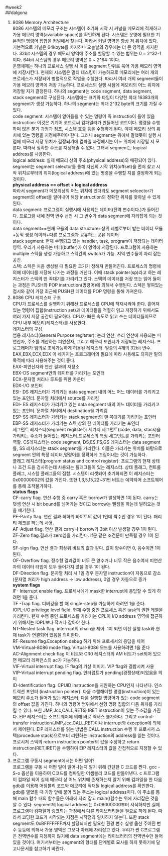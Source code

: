 #week2  
##dalgona  
1. 8086 Memory Architecture  
  8086 시스템의 메모리 구조는 시스템이 초기화 시작 시 커널을 메모리에 적재하고 가용 메모리 영역(available space)를 확인하게 된다. 시스템은 운영에 필요한 기본적인
  명령어 집합을 커널에서 찾는다. 따라서 커널 영역은 항상 저 위치에 있다. 기본적으로 커널은 64kbyte를 차지하나 오늘날의 경우에는 더 큰 영역을
  차지한다. 32bit 시스템의 경우 메모리 영역에 주소를 할당할 수 있는 범위는 0 ~ 2^32-1이다. 64bit 시스템의 경우 메모리 영역은
  0 ~ 2^64-1이다.  
  운영체제는 하나의 프로세스 실행 시 이를 segment 단위로 묶어 가용 메모리 영역에 저장시킨다. 현재의 시스템은 멀티 
  테스킹이 가능하므로 메모리에는 여러 개의 프로세스가 저장되어 병렬적으로 작업을 수행한다. 따라서 여러 개의 segment들이 
  가용 메모리 영역에 저장 가능하다. 프로세스의 실행 시점에 메모리의 어느 위치에 저장될 지가 결정된다. 하나의 segment는 
  code segment, data segment, stack segment로 구성된다. 시스템에는 크기와 타입이 다양한 최대 16383개의 segment가 생성 가능하다.
  하나의 segment는 최대 2^32 byte의 크기를 가질 수 있다.  
  code segment: 시스템이 알아들을 수 있는 명령어 즉 instructio이 들어 있음  
  instruction: 이것은 기계어 코드로써 컴파일러가 만들어낸 코드이다. 명령을 수행하며 많은 분기 과정과 점프, 시스템 호출 등을 수행하게 된다. 이때 메모리 상의 위치에 있는 명령을 지정해주어야 한다. 그러나 segment는 위에서 말했듯이 실행 시점에 메모리 저장 위치가 결정되기에 컴파일 과정에서는 어느 위치에 저장될 지 모른다. 따라서 정확한 주소를 지정해줄 수 없다. 그래서 segment는 logical address를 사용한다.  
  logical address: 실제 메모리 상의 주소(physical address)와 매핑되어 있다. segment는 segment selector를 통해 자신의 시작 위치(offset)을 먼저 찾고 시작 위치로부터의 위치(logical address)에 있는 명령을 수행할 지를 결정하게 되는 것이다.  
  __physical address == offset + logical address__  
  따라서 segment가 메모리상의 어느 위치에 있더라도 segment selcector가 segment의 offset을 알아내어 해당 instruction의 정확한 위치를 찾아낼 수 있게 된다.  
  data segment: 프로그램이 실행시에 사용되는 데이터(전역 변수이다.)가 들어간다. 프로그램 내에 전역 변수 선언 시 그 변수가 data segment에 자리잡게 되는 것이다.  
  data segment==현재 모듈의 data structure+상위 레벨로부터 받는 데이터 모듈+동적 생성 데이터+다른 프로그램과 공유하는 공유 데이터  
  stack segment: 현재 수행되고 있는 handler, task, program이 저장되는 데이터 영역. 우리가 사용하는 버퍼(buffer)가 이 영역에 저장된다. 프로그램이 사용하는 multiple 스텍을 생성 가능하고 스텍간의 switch가 가능. 지역 변수들이 자리 잡는 공간.   
  스텍: 스텍은 처음 생성될 때 필요한 크기가 정해져 만들어진다. 프로세스의 명령에 의해 데이터를 저장해 나가는 과정을 거친다. 이때 stack pointer(sp)라고 하는 레지스터가 스텍의 맨 꼭대기를 가리키고 있다. 스택의 데이터를 저장 또는 읽어 들이는 과정은 PUSH와 POP instruction(명령어)에 의해서 수행된다. 스텍은 쌓여있는 접시와 같이 가장 최근에 PUSH된 데이터를 POP 명령을 통해 가져온다.  
2. 8086 CPU 레지스터 구조  
  CPU가 프로세스를 실행하기 위해선 프로세스를 CPU에 적재시켜야 한다. 흩어져 있는 명령어 집합(instruction set)과 데이터들을 적절히 읽고 저장하기 위해서도 여러 가지 저장 공간이 필요하다. CPU가 빠른 속도로 읽고 쓰는 데이터들이므로 CPU 내부 메모리(레지스터)를 사용한다.  
  레지스터의 구성  
  범용 레지스터(General Purpose regitster): 논리 연산, 수리 연산에 사용되는 피연산자, 주소를 계산하는 피연산자, 그리고 메모리 포인터가 저장되는 레지스터. 프로그래머가 임의로 조작가능하게 허용된 레지스터. 일종의 4개의 32bit 변수. EAX,EBX,ECX,EDX 이 네가지는 프로그래머의 필요에 따라 사용해도 되지만 밑의 목적에 따라 사용해주는 것이 좋다.  
  EAX-피연산자와 연산 결과의 저장소  
  EBX-DS segment안의 데이터를 가리키는 포인터  
  ECX-문자열 처리나 루프를 위한 카운터  
  EDX-I/O 포인터  
  ESI- DS 레지스터가 기리키는 data segment 내의 어느 어느 데이터를 가리키고 있는 포인터. 문자열 처리에서 source를 가리킴  
  EDI- ES 레지스터가 가리키고 있는 data segment 내의 어느 데이터를 가리키고 있는 포인터. 문자열 처리에서 destination을 가리킴  
  ESP-SS 레지스터가 가리키는 stack segment의 맨 꼭대기를 가리키는 포인터  
  EBP-SS 레지스터가 가리키는 스텍 상의 한 데이터를 가리키는 포인터  
  세그먼트 레지스터(segment regitster): 세가지 세그먼트(code, data, stack)을 가리키는 주소가 들어있는 레지스터.프로세스의 특정 세그먼트를 가리키는 포인터 역할. CS레지스터는 code segment, DS,ES,FS,GS 레지스터는 data segment를, SS 레지스터는 stack segment를 가리킨다. 이들은 가리키는 위치를 바탕으로 segment 안의 특정 데이터,명령어를 정확하게 끄집어내는 것이 가능하다.  
  플래그 레지스터(program status and control register): 프로그램의 현재 상태나 조건 드을 검사하는데 사용되는 플래그들이 있는 레지스터. 상태 플래그, 컨트롤 플래그, 시스템 플래그들의 집합. 시스템이 리셋되어 초기화되면 이 레지스터는 0x00000002의 값을 가진다. 또한 1,3,5,15,22~31번 비트는 예약되어 소프트웨어를 통해 조작불가하다.  
  __status flags__  
  CF-carry flag. 연산 수행 중 carry 혹은 borrow가 발생하면 1이 된다. carry는 덧셈 연산 시 bit bound를 넘어가는 것이고 borrow는 뺄셈을 하는데 빌려오는 것을 얘기한다.  
  PF-Parity flag. 연산 결과 최하위 바이트의 값이 1인데 짝수인 경우 1이 된다. 패리티 체크를 하는데 사용.  
  AF-Adjust flag. 연산 결과 carry나 borrow가 3bit 이상 발생할 경우 1이 된다.  
  ZF-Zero flag.결과가 zero임을 가리킨다. if문 같은 조건문이 만족될 경우 1이 된다.  
  SF-sign flag. 연산 결과 최상위 비트의 값과 같다. 값이 양수이면 0, 음수이면 1이 된다.  
  OF-Overflow flag. 정수형 결과값이 너무 큰 양수거나 너무 작은 음수여서 피연산자의 데이터 타입이 모두 들어가지 않을 경우 1이 된다.  
  DF-Direction flag. 문자열 처리 시 1일 경우 문자열 instruction이 자동으로 감소(문자열 처리가 high address -> low address), 0일 경우 자동으로 증가  
  __system flags__  
  IF- Interrupt enable flag. 프로세서에게 mask한 interrupt에 응답할 수 있게 하려면 1을 준다.  
  TF -Trap flag. 디버깅을 할 때 single-step을 가능하게 하려면 1을 준다.  
  IOPL-I/O privilege level field. 현재 수행 중인 프로세스 혹은 task의 권한 레벨을 가리킨다. 현재 수행 중인 프로세스를 가리키는 CPL이 I/O address 영역에 접근하기 위해서는 IOPL보다 작거나 같아야 한다.  
  NT-Nested task flag. interrupt의 chain을 제어. 1이 되면 이전 실행 task와 현재 task가 연결되어 있음을 의미한다.  
  RF-Resume flag.Exception debug 하기 위해 프로세서의 응답을 제어  
  VM-Virtual-8086 mode flag. Virtual-8086 모드를 사용하려면 1을 준다  
  AC-Alignment check flag 이 비트와 CR0 레지스터의 AM 비트가 set되어 있으면 메모리 레퍼런스의 ac가 가능하다.  
  VIF-Virtual interrupt flag. IF flag의 가상 이미지. VIP flag와 결합시켜 사용  
  VIP-Virtual interrupt pending flag. 인터럽트가 pending(경쟁상태)되었음을 의미  
  ID-Identification flag. CPUID instruction을 지원하는 CPU인지 나타낸다. 
  인스트력션 포인터 (instruction pointer): 다음 수행해야할 명령(instruction)이 있는 메모리 주소가 들어가 있는 레지스터. 다음 실행할 명령어가 있는 code segment의 offset 값을 가진다. 하나의 명령어 범위에서 선형 명령 집합의 다음 위치를 가리킬 수 있다. 또한 JMP,Jcc,CALL,RET와 IRET instruction이 있는 주소값을 가진다. EIP 레지스터는 소프트웨어에 의해 바로 엑세스 불가하다. 그리고 control-transfer instruction(JMP,Jcc,CALL,RET)이나 interrupt와 exception에 의해서 제어된다. EIP 레지스터를 읽는 방법은 CALL instruction 수행 후 프로시저 스텍(procedure stack)으로부터 리턴하는 instruction의 address를 읽는 것이다. 프로시저 스텍의 return instruction pointer의 값을 수정하고 return instruction(RET,IRET)을 수행하여 EIP 레지스터의 값을 간접적으로 지정할 수 있다.  
3. 프로그램 구동시 segment에서는 어떤 일이?  
  프로그램을 구동 시 어떤 일이 일어나는지 알기 위해 간단한 C 코드를 짠다. gcc -S-o 옵션을 이용하여 C코드를 컴파일한 어셈블리 코드를 만들어낸다. c 프로그램이 컴파일 되어 실제 메모리 상 어느 위치에 존재하는지 알기 위해 컴파일을 한 다음 gdb를  이용해 어셈블리 코드와 메모리에 적재될 logical address를 확인한다. gdb를 열었을 때 가장 앞에 붙어 있는 주소는 logical address이다. 이 주소를 통해 main 함수 내의 함수들은 아래에 자리 잡고 main()함수는 위에 자리잡은 것을 알 수 있다. segment의 logical address는 0x08000000부터 시작하지만 실제 프로그램이 컴파일과 링크되는 과정에서 다른 라이브러리들을 필요로 하게 된다. 따라서 코딩한 코드가 시작되는 지점은 시작점과 일치하지 않는다. 또한 stack segment도 0xBFFFFFFF까지 할당되지만 필요한 환경 변수 실행 옵션 주어진 변수 등등에 의해서 가용 영역은 그보다 아래에 자리잡고 있다. 우리가 짠 C프로그램은 전역변수를 지정하지 않기에 data segment에는 라이브러리의 전역변수만 들어있을 것이다. 여기서부터는 segment의 형태를 단계별로 묘사를 하지 못하기에 달고나문서를 참고하기 바란다.  
  
  
